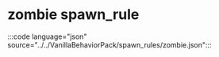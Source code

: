 # zombie spawn_rule

:::code language="json" source="../../VanillaBehaviorPack/spawn_rules/zombie.json":::
